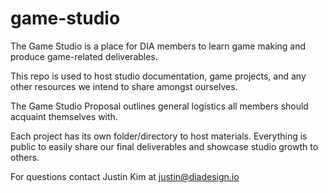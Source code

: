# game-studio

The Game Studio is a place for DIA members to learn game making and produce game-related deliverables.

This repo is used to host studio documentation, game projects, and any other resources we intend to share amongst ourselves.

The Game Studio Proposal outlines general logistics all members should acquaint themselves with.

Each project has its own folder/directory to host materials. Everything is public to easily share our final deliverables and showcase studio growth to others.

For questions contact Justin Kim at justin@diadesign.io
